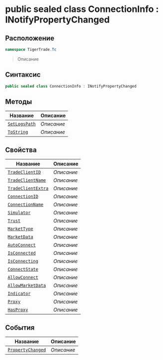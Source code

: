 
# public sealed class ConnectionInfo : INotifyPropertyChanged
## Расположение
```csharp
namespace TigerTrade.Tc
```



> Описание

## Синтаксис
```csharp
public sealed class ConnectionInfo : INotifyPropertyChanged
```


## Методы
| Название | Описание |
| --- | --- |
| [`SetLogsPath`](./ConnectionInfo.cs/Методы/SetLogsPath.md) | *Описание* |
| [`ToString`](./ConnectionInfo.cs/Методы/ToString.md) | *Описание* |

## Свойства
| Название | Описание |
| --- | --- |
| [`TradeClientID`](./ConnectionInfo.cs/Свойства/TradeClientID.md) | *Описание* |
| [`TradeClientName`](./ConnectionInfo.cs/Свойства/TradeClientName.md) | *Описание* |
| [`TradeClientExtra`](./ConnectionInfo.cs/Свойства/TradeClientExtra.md) | *Описание* |
| [`ConnectionID`](./ConnectionInfo.cs/Свойства/ConnectionID.md) | *Описание* |
| [`ConnectionName`](./ConnectionInfo.cs/Свойства/ConnectionName.md) | *Описание* |
| [`Simulator`](./ConnectionInfo.cs/Свойства/Simulator.md) | *Описание* |
| [`Trust`](./ConnectionInfo.cs/Свойства/Trust.md) | *Описание* |
| [`MarketType`](./ConnectionInfo.cs/Свойства/MarketType.md) | *Описание* |
| [`MarketData`](./ConnectionInfo.cs/Свойства/MarketData.md) | *Описание* |
| [`AutoConnect`](./ConnectionInfo.cs/Свойства/AutoConnect.md) | *Описание* |
| [`IsConnected`](./ConnectionInfo.cs/Свойства/IsConnected.md) | *Описание* |
| [`IsConnecting`](./ConnectionInfo.cs/Свойства/IsConnecting.md) | *Описание* |
| [`ConnectState`](./ConnectionInfo.cs/Свойства/ConnectState.md) | *Описание* |
| [`AllowConnect`](./ConnectionInfo.cs/Свойства/AllowConnect.md) | *Описание* |
| [`AllowMarketData`](./ConnectionInfo.cs/Свойства/AllowMarketData.md) | *Описание* |
| [`Indicator`](./ConnectionInfo.cs/Свойства/Indicator.md) | *Описание* |
| [`Proxy`](./ConnectionInfo.cs/Свойства/Proxy.md) | *Описание* |
| [`HasProxy`](./ConnectionInfo.cs/Свойства/HasProxy.md) | *Описание* |

## События
| Название | Описание |
| --- | --- |
| [`PropertyChanged`](./ConnectionInfo.cs/События/PropertyChanged.md) | *Описание* |



